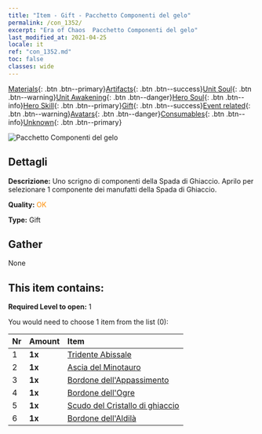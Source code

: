 ```yaml
---
title: "Item - Gift - Pacchetto Componenti del gelo"
permalink: /con_1352/
excerpt: "Era of Chaos  Pacchetto Componenti del gelo"
last_modified_at: 2021-04-25
locale: it
ref: "con_1352.md"
toc: false
classes: wide
---
```

 [Materials](/ItemsIT/){: .btn .btn--primary}[Artifacts](/ItemsIT/Artifacts/){: .btn .btn--success}[Unit Soul](/ItemsIT/UnitSoul/){: .btn .btn--warning}[Unit Awakening](/ItemsIT/UnitAwakening/){: .btn .btn--danger}[Hero Soul](/ItemsIT/HeroSoul/){: .btn .btn--info}[Hero Skill](/ItemsIT/HeroSkill/){: .btn .btn--primary}[Gift](/ItemsIT/Gift/){: .btn .btn--success}[Event related](/ItemsIT/Events/){: .btn .btn--warning}[Avatars](/ItemsIT/Avatars/){: .btn .btn--danger}[Consumables](/ItemsIT/Consumables/){: .btn .btn--info}[Unknown](/ItemsIT/Unknown/){: .btn .btn--primary}

 ![Pacchetto Componenti del gelo](/images/t/i_906029.png)

## Dettagli
 **Descrizione:** Uno scrigno di componenti della Spada di Ghiaccio. Aprilo per selezionare 1 componente dei manufatti della Spada di Ghiaccio.

 **Quality:** <span style="color: #FF8C00">OK</span>

 **Type:** Gift

## Gather

  None

## This item contains:

 **Required Level to open:** 1

 You would need to choose 1 item from the list (0):

  | Nr | Amount |     Item    |
  |:---|:-------|:------------|
  | 1 |  **1x** | [Tridente Abissale](/ItemsIT/art_160/) |  | 
  | 2 |  **1x** | [Ascia del Minotauro](/ItemsIT/art_161/) |  | 
  | 3 |  **1x** | [Bordone dell'Appassimento](/ItemsIT/art_162/) |  | 
  | 4 |  **1x** | [Bordone dell'Ogre](/ItemsIT/art_163/) |  | 
  | 5 |  **1x** | [Scudo del Cristallo di ghiaccio](/ItemsIT/art_164/) |  | 
  | 6 |  **1x** | [Bordone dell'Aldilà](/ItemsIT/art_165/) |  | 
